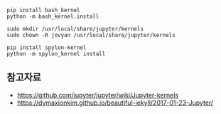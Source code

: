 
```
pip install bash_kernel
python -m bash_kernel.install

sudo mkdir /usr/local/share/jupyter/kernels
sudo chown -R jovyan /usr/local/share/jupyter/kernels

pip install spylon-kernel
python -m spylon_kernel install
```

## 참고자료
- https://github.com/jupyter/jupyter/wiki/Jupyter-kernels
- https://dymaxionkim.github.io/beautiful-jekyll/2017-01-23-Jupyter/
